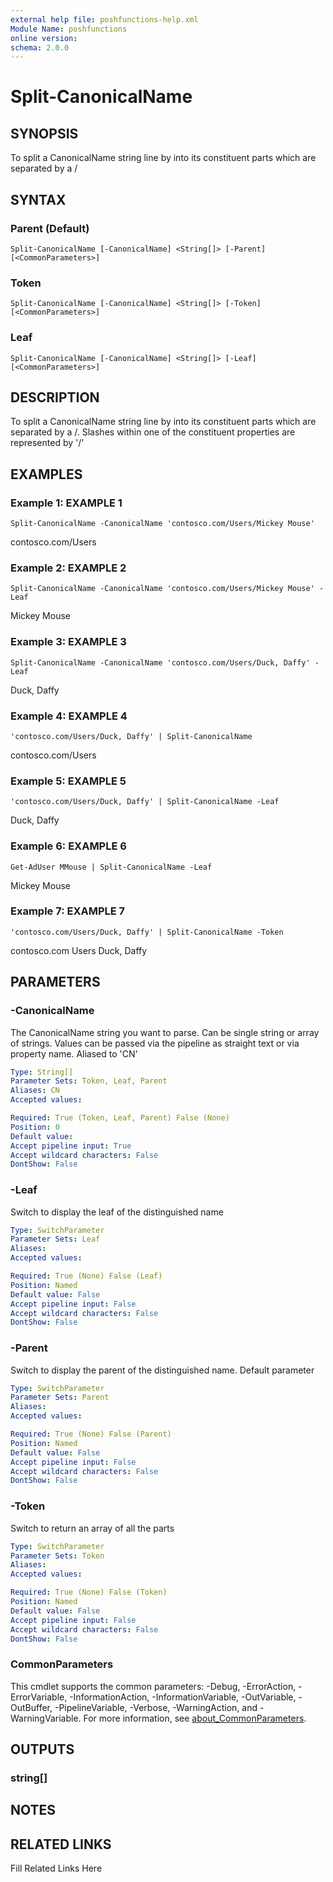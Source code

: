 ```yaml
---
external help file: poshfunctions-help.xml
Module Name: poshfunctions
online version: 
schema: 2.0.0
---
```


# Split-CanonicalName

## SYNOPSIS

To split a CanonicalName string line by into its constituent parts which are separated by a /

## SYNTAX

### Parent (Default)

```
Split-CanonicalName [-CanonicalName] <String[]> [-Parent] [<CommonParameters>]
```

### Token

```
Split-CanonicalName [-CanonicalName] <String[]> [-Token] [<CommonParameters>]
```

### Leaf

```
Split-CanonicalName [-CanonicalName] <String[]> [-Leaf] [<CommonParameters>]
```

## DESCRIPTION

To split a CanonicalName string line by into its constituent parts which are separated by a /.
Slashes within
one of the constituent properties are represented by '\/'


## EXAMPLES

### Example 1: EXAMPLE 1

```
Split-CanonicalName -CanonicalName 'contosco.com/Users/Mickey Mouse'
```

contosco.com/Users





### Example 2: EXAMPLE 2

```
Split-CanonicalName -CanonicalName 'contosco.com/Users/Mickey Mouse' -Leaf
```

Mickey Mouse





### Example 3: EXAMPLE 3

```
Split-CanonicalName -CanonicalName 'contosco.com/Users/Duck, Daffy' -Leaf
```

Duck, Daffy





### Example 4: EXAMPLE 4

```
'contosco.com/Users/Duck, Daffy' | Split-CanonicalName
```

contosco.com/Users





### Example 5: EXAMPLE 5

```
'contosco.com/Users/Duck, Daffy' | Split-CanonicalName -Leaf
```

Duck, Daffy





### Example 6: EXAMPLE 6

```
Get-AdUser MMouse | Split-CanonicalName -Leaf
```

Mickey Mouse





### Example 7: EXAMPLE 7

```
'contosco.com/Users/Duck, Daffy' | Split-CanonicalName -Token
```

contosco.com
Users
Duck, Daffy






## PARAMETERS

### -CanonicalName

The CanonicalName string you want to parse.
Can be single string or array of strings.
Values can be passed
via the pipeline as straight text or via property name.
Aliased to 'CN'

```yaml
Type: String[]
Parameter Sets: Token, Leaf, Parent
Aliases: CN
Accepted values: 

Required: True (Token, Leaf, Parent) False (None)
Position: 0
Default value: 
Accept pipeline input: True
Accept wildcard characters: False
DontShow: False
```

### -Leaf

Switch to display the leaf of the distinguished name

```yaml
Type: SwitchParameter
Parameter Sets: Leaf
Aliases: 
Accepted values: 

Required: True (None) False (Leaf)
Position: Named
Default value: False
Accept pipeline input: False
Accept wildcard characters: False
DontShow: False
```

### -Parent

Switch to display the parent of the distinguished name.
Default parameter

```yaml
Type: SwitchParameter
Parameter Sets: Parent
Aliases: 
Accepted values: 

Required: True (None) False (Parent)
Position: Named
Default value: False
Accept pipeline input: False
Accept wildcard characters: False
DontShow: False
```

### -Token

Switch to return an array of all the parts

```yaml
Type: SwitchParameter
Parameter Sets: Token
Aliases: 
Accepted values: 

Required: True (None) False (Token)
Position: Named
Default value: False
Accept pipeline input: False
Accept wildcard characters: False
DontShow: False
```


### CommonParameters

This cmdlet supports the common parameters: -Debug, -ErrorAction, -ErrorVariable, -InformationAction, -InformationVariable, -OutVariable, -OutBuffer, -PipelineVariable, -Verbose, -WarningAction, and -WarningVariable. For more information, see [about_CommonParameters](http://go.microsoft.com/fwlink/?LinkID=113216).

## OUTPUTS

### string[]



## NOTES



## RELATED LINKS

Fill Related Links Here

